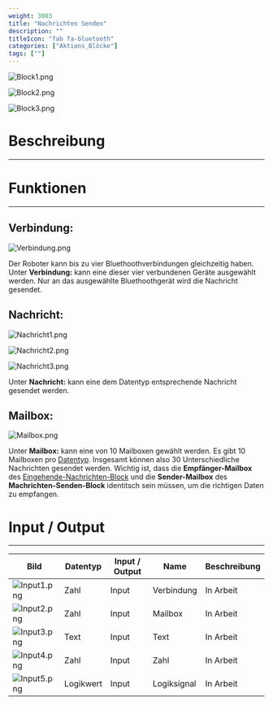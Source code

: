 ```yaml
---
weight: 3003
title: "Nachrichten Senden"
description: ""
titleIcon: "fab fa-bluetooth"
categories: ["Aktions_Blöcke"]
tags: [""]
---
```



![Block1.png](/images/nxt-images/Kapitel%202%20Aktion%20Bl%C3%B6cke/2.4%20Nachrichten%20Senden/Block1.png)

![Block2.png](/images/nxt-images/Kapitel%202%20Aktion%20Bl%C3%B6cke/2.4%20Nachrichten%20Senden/Block2.png)

![Block3.png](/images/nxt-images/Kapitel%202%20Aktion%20Bl%C3%B6cke/2.4%20Nachrichten%20Senden/Block3.png)


# Beschreibung
---



# Funktionen
---

## Verbindung:

![Verbindung.png](/images/nxt-images/Kapitel%202%20Aktion%20Bl%C3%B6cke/2.4%20Nachrichten%20Senden/Verbindung.png)

Der Roboter kann bis zu vier Bluethoothverbindungen gleichzeitig haben. Unter **Verbindung:** kann eine dieser vier verbundenen Geräte ausgewählt werden. Nur an das ausgewählte Bluethoothgerät wird die Nachricht gesendet. 

## Nachricht:


![Nachricht1.png](/images/nxt-images/Kapitel%202%20Aktion%20Bl%C3%B6cke/2.4%20Nachrichten%20Senden/Nachricht1.png)

![Nachricht2.png](/images/nxt-images/Kapitel%202%20Aktion%20Bl%C3%B6cke/2.4%20Nachrichten%20Senden/Nachricht2.png)

![Nachricht3.png](/images/nxt-images/Kapitel%202%20Aktion%20Bl%C3%B6cke/2.4%20Nachrichten%20Senden/Nachricht3.png)

Unter **Nachricht:** kann eine dem Datentyp entsprechende Nachricht gesendet werden.

## Mailbox:

![Mailbox.png](/images/nxt-images/Kapitel%202%20Aktion%20Bl%C3%B6cke/2.4%20Nachrichten%20Senden/Mailbox.png)

Unter **Mailbox:** kann eine von 10 Mailboxen gewählt werden. Es gibt 10 Mailboxen pro [Datentyp](). Insgesamt können also 30 Unterschiedliche Nachrichten gesendet werden. Wichtig ist, dass die **Empfänger-Mailbox** des [Eingehende-Nachrichten-Block]() und die **Sender-Mailbox** des **Machrichten-Senden-Block** identitsch sein müssen, um die richtigen Daten zu empfangen.

# Input / Output
---

| Bild                                                                                         | Datentyp    | Input / Output | Name     |Beschreibung|
| -------------------------------------------------------------------------------------------- | ------------| ------------ |----------|------------|
| ![Input1.png](/images/nxt-images/Kapitel%202%20Aktion%20Bl%C3%B6cke/2.4%20Nachrichten%20Senden/Input1.png)  | Zahl      | Input  | Verbindung  | In Arbeit 
| ![Input2.png](/images/nxt-images/Kapitel%202%20Aktion%20Bl%C3%B6cke/2.4%20Nachrichten%20Senden/Input2.png)  | Zahl      | Input  | Mailbox     | In Arbeit
| ![Input3.png](/images/nxt-images/Kapitel%202%20Aktion%20Bl%C3%B6cke/2.4%20Nachrichten%20Senden/Input3.png)  | Text      | Input  | Text        | In Arbeit
| ![Input4.png](/images/nxt-images/Kapitel%202%20Aktion%20Bl%C3%B6cke/2.4%20Nachrichten%20Senden/Input4.png)  | Zahl      | Input  | Zahl        | In Arbeit
| ![Input5.png](/images/nxt-images/Kapitel%202%20Aktion%20Bl%C3%B6cke/2.4%20Nachrichten%20Senden/Input5.png)  | Logikwert | Input  | Logiksignal | In Arbeit
